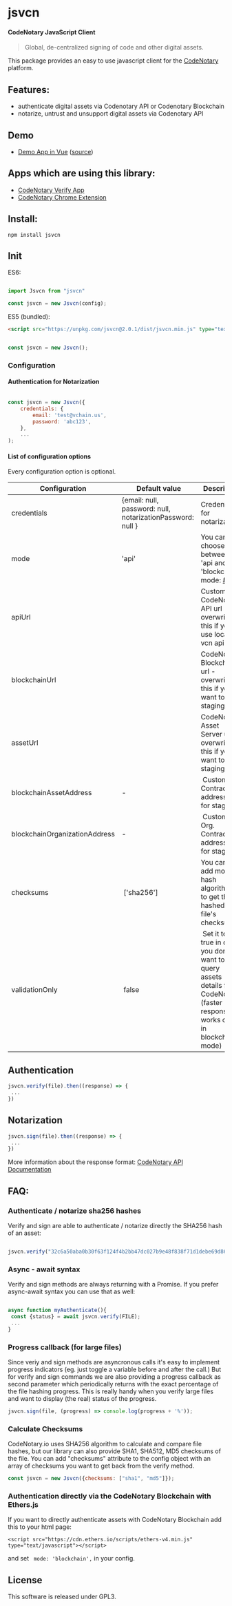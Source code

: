 # jsvcn

#### CodeNotary JavaScript Client 

> Global, de-centralized signing of code and other digital assets.

This package provides an easy to use javascript client for the [CodeNotary](https://www.codenotary.io)
platform. 

## Features: 

- authenticate digital assets via Codenotary API or Codenotary Blockchain
- notarize, untrust and unsupport digital assets via Codenotary API 

## Demo

- [Demo App in Vue](https://vchain-us.github.io/jsvcn/) ([source](https://github.com/vchain-us/jsvcn/tree/master/example))

## Apps which are using this library:

- [CodeNotary Verify App](https://authenticate.codenotary.io/)
- [CodeNotary Chrome Extension](https://chrome.google.com/webstore/detail/vchain-codenotary-downloa/mnloemedehacppeggbipipjlphdjpjcb)

## Install: 

``` 
npm install jsvcn

```

## Init

ES6: 

```javascript

import Jsvcn from "jsvcn"

const jsvcn = new Jsvcn(config);

```

ES5 (bundled): 

```html
<script src="https://unpkg.com/jsvcn@2.0.1/dist/jsvcn.min.js" type="text/javascript"></script>

```


```javascript

const jsvcn = new Jsvcn();

```


### Configuration


#### Authentication for Notarization
```javascript

const jsvcn = new Jsvcn({
	credentials: {
		email: 'test@vchain.us',
		password: 'abc123',
	},
	...
);

```
#### List of configuration options

Every configuration option is optional.

| Configuration  | Default value |  Descrition |
| --- | --- | --- |
| credentials  | {email: null, password: null, notarizationPassword: null } | Credentials for notarization | 
| mode  |'api' | You can choose between 'api and 'blockchain' mode: [#](details) |
| apiUrl |  | Custom CodeNotary API url - overwrite this if you use local vcn api |
| blockchainUrl |  | CodeNotary Blockchain url - overwrite this if you want to use staging |
| assetUrl |  |  CodeNotary Asset Server url - overwrite this if you want to use staging  |
| blockchainAssetAddress | - | Custom Contract address - for staging | 
| blockchainOrganizationAddress |  - | Custom Org. Contract address - for staging | 
| checksums | ['sha256'] | You can add more hash algorithms to get the hashed file's checksums. | 
| validationOnly | false | Set it to true in case you don't want to query assets details from CodeNotary (faster response, works only in blockchain mode) |

## Authentication

```javascript
jsvcn.verify(file).then((response) => {
 ...
})
```

## Notarization

```javascript
jsvcn.sign(file).then((response) => {
 ...
})
```

More information about the response format: [CodeNotary API Documentation](#)



## FAQ:


### Authenticate / notarize sha256 hashes 

Verify and sign are able to authenticate / notarize directly the SHA256 hash of an asset: 

``` javascript

jsvcn.verify("32c6a50aba0b30f63f124f4b2bb47dc027b9e48f838f71d1debe69d8680ecf70");

``` 

### Async - await syntax

Verify and sign methods are always returning with a Promise. 
If you prefer async-await syntax you can use that as well: 

``` javascript

async function myAuthenticate(){
 const {status} = await jsvcn.verify(FILE);
 ...
}

```

### Progress callback (for large files)

Since veriy and sign methods are asyncronous calls it's easy to implement progress indicators (eg. just toggle a variable before and after the call.) But for verify and sign commands we are also providing a progress callback as second parameter which periodically returns with the exact percentage of the file hashing progress. This is really handy when you verify large files and want to display (the real) status of the progress.

``` javascript
jsvcn.sign(file, (progress) => console.log(progress + '%'));

``` 

### Calculate Checksums

CodeNotary.io uses SHA256 algorithm to calculate and compare file hashes, but our library can also provide SHA1, SHA512, MD5 checksums of the file. You can add "checksums" attribute to the config object with an array of checksums you want to get back from the verify method.

``` javascript
const jsvcn = new Jsvcn({checksums: ["sha1", "md5"]});

``` 


### Authentication directly via the CodeNotary Blockchain with Ethers.js

If you want to directly authenticate assets with CodeNotary Blockchain add this to your html page:

```
<script src="https://cdn.ethers.io/scripts/ethers-v4.min.js" type="text/javascript"></script>

```
and set ``` mode: 'blockchain',``` in your config. 

## License

This software is released under GPL3.